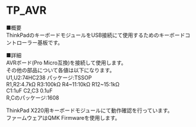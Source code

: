 # TP_AVR
■概要  
ThinkPadのキーボードモジュールをUSB接続にて使用するためのキーボードコントローラー基板です。  
  
■詳細  
AVRボード(Pro Micro互換)を接続して使用します。  
その他の部品について各値は以下になります。  
U1,U2:74HC238 パッケージ:TSSOP  
R1,R2:4.7kΩ R3:100kΩ R4~11:10kΩ R12~15:1kΩ  
C1:1uF C2,C3 0.1uF  
R,Cのパッケージ:1608  
  
ThinkPad X220用キーボードモジュールにて動作確認を行っています。  
ファームウェアはQMK Firmwareを使用します。　　
